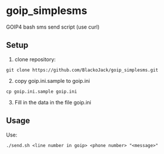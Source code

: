 # goip_simplesms
GOIP4 bash sms send script (use curl)

## Setup

1. clone repository:
```
git clone https://github.com/BlackoJack/goip_simplesms.git
```

2. copy goip.ini.sample to goip.ini
```
cp goip.ini.sample goip.ini
```

3. Fill in the data in the file goip.ini

## Usage

Use:
```
./send.sh <line number in goip> <phone number> "<message>"
```
